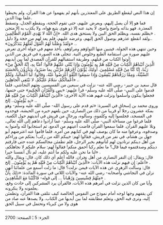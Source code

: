------------------------------------------------------------------------

إن هذا النص ليقطع الطريق على المعتذرين بأنهم لم يفهموا عن هذا القرآن،
ولم يحيطوا علما بهذا الدين.  
فما هو إلا أن يصل إليهم، ويعرض عليهم، حتى تقوم الحجة، وينقطع الجدل،
وتسقط المعذرة. فهو بذاته واضح واضح، لا يحيد عنه إلا ذو هوى يتبع هواه،
ولا يكذب به إلا متجن يظلم نفسه، ويظلم الحق البين ولا يستحق هدى الله. «إِنَّ
اللَّهَ لا يَهْدِي الْقَوْمَ الظَّالِمِينَ» .  
ولقد انقطع عذرهم بوصول الحق إليهم، وعرضه عليهم، فلم يعد لهم من حجة ولا
دليل..  
«وَلَقَدْ وَصَّلْنا لَهُمُ الْقَوْلَ لَعَلَّهُمْ يَتَذَكَّرُونَ» ..  
وحين تنتهي هذه الجولة، فيتبين منها التواؤهم ومراؤهم، يأخذ معهم في جولة
أخرى تعرض عليهم صورة من استقامة الطبع وخلوص النية. تتجلى هذه الصورة في
فريق من الذين أوتوا الكتاب من قبلهم، وطريقة استقبالهم للقرآن المصدق لما
بين أيديهم:  
«الَّذِينَ آتَيْناهُمُ الْكِتابَ مِنْ قَبْلِهِ هُمْ بِهِ يُؤْمِنُونَ وَإِذا يُتْلى عَلَيْهِمْ قالُوا: آمَنَّا
بِهِ، إِنَّهُ الْحَقُّ مِنْ رَبِّنا، إِنَّا كُنَّا مِنْ قَبْلِهِ مُسْلِمِينَ. أُولئِكَ يُؤْتَوْنَ أَجْرَهُمْ مَرَّتَيْنِ
بِما صَبَرُوا، وَيَدْرَؤُنَ بِالْحَسَنَةِ السَّيِّئَةَ، وَمِمَّا رَزَقْناهُمْ يُنْفِقُونَ وَإِذا سَمِعُوا اللَّغْوَ
أَعْرَضُوا عَنْهُ، وَقالُوا: لَنا أَعْمالُنا، وَلَكُمْ أَعْمالُكُمْ، سَلامٌ عَلَيْكُمْ، لا نَبْتَغِي
الْجاهِلِينَ» ..  
قال سعيد بن جبير- رضي الله عنه- نزلت في سبعين من القسيسين بعثهم النجاشي،
فلما قدموا على النبي- صلّى الله عليه وسلّم- قرأ عليهم: «يس وَالْقُرْآنِ الْحَكِيمِ»
حتى ختمها، فجعلوا يبكون وأسلموا ونزلت فيهم هذه الآية الأخرى: «الَّذِينَ
آتَيْناهُمُ الْكِتابَ مِنْ قَبْلِهِ هُمْ بِهِ يُؤْمِنُونَ.. إلخ» ..  
وروى محمد بن إسحاق في السيرة: «ثم قدم على رسول الله- صلّى الله عليه وسلّم-
وهو بمكة عشرون رجلا أو قريبا من ذلك من النصارى، حين بلغهم خبره من
الحبشة، فوجدوه في المسجد، فجلسوا إليه وكلموه، وسألوه، ورجال من قريش في
أنديتهم حول الكعبة، فلما فرغوا من مساءلة النبي- صلّى الله عليه وسلّم- عما
أرادوا دعاهم إلى الله تعالى، وتلا عليهم القرآن. فلما سمعوا القرآن فاضت
أعينهم من الدمع، ثم استجابوا لله وآمنوا به وصدقوه، وعرفوا منه ما كان
يوصف لهم في كتابهم من أمره. فلما قاموا عنه اعترضهم أبو جهل بن هشام، في
نفر من قريش، فقالوا لهم: خيبكم الله من ركب! بعثكم من وراءكم من أهل دينكم
ترتادون لهم لتأتوهم بخبر الرجل، فلم تطمئن مجالسكم عنده حتى فارقتم دينكم
وصدقتموه فيما قال؟ ما نعلم ركبا أحمق منكم! فقالوا لهم: سلام عليكم لا
نجاهلكم، لنا ما نحن عليه ولكم ما أنتم عليه، لم نأل أنفسنا خيرا» .  
قال: ويقال: إن النفر النصارى من أهل نجران. فالله أعلم أي ذلك كان. قال:
ويقال والله أعلم: إن فيهم نزلت هذه الآيات: «الَّذِينَ آتَيْناهُمُ الْكِتابَ مِنْ قَبْلِهِ
هُمْ بِهِ يُؤْمِنُونَ.. إلخ» .  
قال: وسألت الزهري عن هذه الآيات فيمن نزلت؟ قال: ما زلت أسمع من علمائنا
أنهن نزلن في النجاشي وأصحابه- رضي الله عنه- والآيات اللاتي في سورة
المائدة: «ذلِكَ بِأَنَّ مِنْهُمْ قِسِّيسِينَ وَرُهْباناً ... إلى قوله- فَاكْتُبْنا مَعَ الشَّاهِدِينَ»
.  
وأيا من كان الذين نزلت في أمرهم هذه الآيات، فالقرآن يرد المشركين إلى
حادث وقع، يعلمونه ولا ينكرونه.  
كي يقفهم وجها لوجه أمام نموذج من النفوس الخالصة كيف تتلقى هذا القرآن،
وتطمئن إليه، وترى فيه الحق، وتعلم مطابقته لما بين أيديها من الكتاب. ولا
يصدها عنه صاد من هوى ولا من كبرياء وتحتمل في سبيل الحق

------------------------------------------------------------------------

الجزء: 5 ¦ الصفحة: 2700
